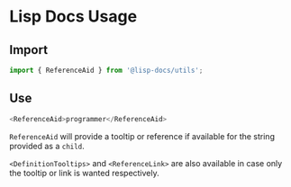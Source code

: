 # Lisp Docs Usage

## Import

```typescript
import { ReferenceAid } from '@lisp-docs/utils';
```

## Use

```typescript
<ReferenceAid>programmer</ReferenceAid>
```

`ReferenceAid` will provide a tooltip or reference if available for the string provided as a `child`.

`<DefinitionTooltips>` and `<ReferenceLink>` are also available in case only the tooltip or link is wanted respectively.
